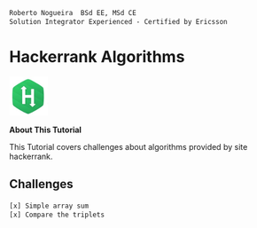 ```
Roberto Nogueira  BSd EE, MSd CE
Solution Integrator Experienced - Certified by Ericsson
```
# Hackerrank Algorithms

![ebook cover](images/hackerrank.png)

**About This Tutorial**

This Tutorial covers challenges about algorithms provided by site hackerrank.

## Challenges
```
[x] Simple array sum
[x] Compare the triplets
```


